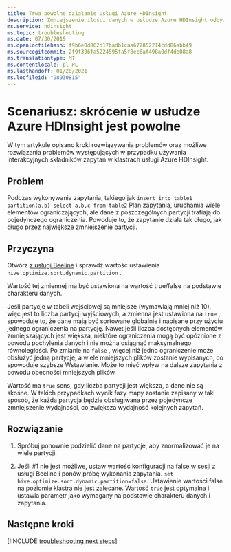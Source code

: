 ```yaml
---
title: Trwa powolne działanie usługi Azure HDInsight
description: Zmniejszenie ilości danych w usłudze Azure HDInsight odbywa się powoli
ms.service: hdinsight
ms.topic: troubleshooting
ms.date: 07/30/2019
ms.openlocfilehash: f9b6e0d862d17badb1caa672852214cdd86abb49
ms.sourcegitcommit: 2f9f306fa5224595fa5f8ec6af498a0df4de08a8
ms.translationtype: MT
ms.contentlocale: pl-PL
ms.lasthandoff: 01/28/2021
ms.locfileid: "98930815"
---
```

# <a name="scenario-reducer-is-slow-in-azure-hdinsight"></a>Scenariusz: skrócenie w usłudze Azure HDInsight jest powolne

W tym artykule opisano kroki rozwiązywania problemów oraz możliwe rozwiązania problemów występujących w przypadku używania interakcyjnych składników zapytań w klastrach usługi Azure HDInsight.

## <a name="issue"></a>Problem

Podczas wykonywania zapytania, takiego jak `insert into table1 partition(a,b) select a,b,c from table2` Plan zapytania, uruchamia wiele elementów ograniczających, ale dane z poszczególnych partycji trafiają do pojedynczego ograniczenia. Powoduje to, że zapytanie działa tak długo, jak długo przez największe zmniejszenie partycji.

## <a name="cause"></a>Przyczyna

Otwórz [z usługi Beeline](../hadoop/apache-hadoop-use-hive-beeline.md) i sprawdź wartość ustawienia `hive.optimize.sort.dynamic.partition` .

Wartość tej zmiennej ma być ustawiona na wartość true/false na podstawie charakteru danych.

Jeśli partycje w tabeli wejściowej są mniejsze (wymawiają mniej niż 10), więc jest to liczba partycji wyjściowych, a zmienna jest ustawiona na `true` , spowoduje to, że dane mają być sortowane globalnie i napisane przy użyciu jednego ograniczenia na partycję. Nawet jeśli liczba dostępnych elementów zmniejszających jest większa, niektóre ograniczenia mogą być opóźnione z powodu pochylenia danych i nie można osiągnąć maksymalnego równoległości. Po zmianie na `false` , więcej niż jedno ograniczenie może obsłużyć jedną partycję, a wiele mniejszych plików zostanie wypisanych, co spowoduje szybsze Wstawianie. Może to mieć wpływ na dalsze zapytania z powodu obecności mniejszych plików.

Wartość ma `true` sens, gdy liczba partycji jest większa, a dane nie są skośne. W takich przypadkach wynik fazy mapy zostanie zapisany w taki sposób, że każda partycja będzie obsługiwana przez pojedyncze zmniejszenie wydajności, co zwiększa wydajność kolejnych zapytań.

## <a name="resolution"></a>Rozwiązanie

1. Spróbuj ponownie podzielić dane na partycje, aby znormalizować je na wiele partycji.

1. Jeśli #1 nie jest możliwe, ustaw wartość konfiguracji na false w sesji z usługi Beeline i ponów próbę wykonania zapytania. `set hive.optimize.sort.dynamic.partition=false`. Ustawienie wartości false na poziomie klastra nie jest zalecane. Wartość `true` jest optymalna i ustawia parametr jako wymagany na podstawie charakteru danych i zapytania.

## <a name="next-steps"></a>Następne kroki

[!INCLUDE [troubleshooting next steps](../../../includes/hdinsight-troubleshooting-next-steps.md)]